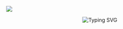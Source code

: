 <img src="https://wallpapers.com/images/hd/cyberpunk-city-background-zydka6wgso9qt0ba.jpg">

<p align="center">
 <img src="https://readme-typing-svg.herokuapp.com?font=Roboto+Mono&pause=4000&color=F9F9FB&center=true&vCenter=true&width=600&lines=Hi+I'm+Nicolas+Alves;Full+Stack+Developer+%7C+Open+Source+Lover" alt="Typing SVG" />
</p>

